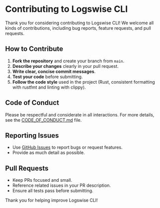 # Contributing to Logswise CLI

Thank you for considering contributing to Logswise CLI! We welcome all kinds of contributions, including bug reports, feature requests, and pull requests.

## How to Contribute

1. **Fork the repository** and create your branch from `main`.
2. **Describe your changes** clearly in your pull request.
3. **Write clear, concise commit messages**.
4. **Test your code** before submitting.
5. **Follow the code style** used in the project (Rust, consistent formatting with rustfmt and linting with clippy).

## Code of Conduct

Please be respectful and considerate in all interactions. For more details, see the [CODE_OF_CONDUCT.md](CODE_OF_CONDUCT.md) file.

## Reporting Issues

- Use [GitHub Issues](https://github.com/k61b/logswise-cli/issues) to report bugs or request features.
- Provide as much detail as possible.

## Pull Requests

- Keep PRs focused and small.
- Reference related issues in your PR description.
- Ensure all tests pass before submitting.

Thank you for helping improve Logswise CLI!
